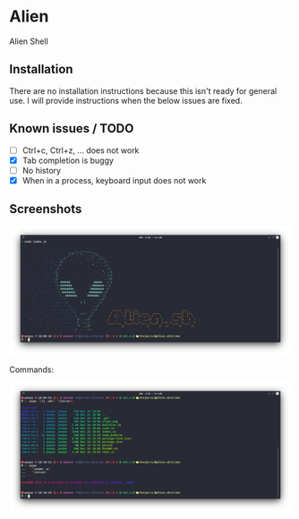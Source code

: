 # Alien

Alien Shell

## Installation

There are no installation instructions because this isn't ready for general use. I will provide instructions when the below issues are fixed.

## Known issues / TODO

- [ ] Ctrl+c, Ctrl+z, ... does not work
- [X] Tab completion is buggy
- [ ] No history
- [X] When in a process, keyboard input does not work

## Screenshots

![banner](https://github.com/alien-sh/alien/blob/master/alien.png)

Commands:

![commands](https://github.com/alien-sh/alien/blob/master/screenshot.png)
